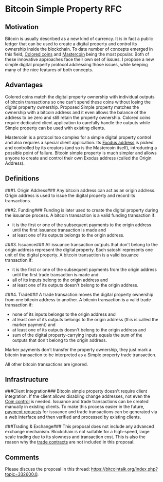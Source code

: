 Bitcoin Simple Property RFC
===========================

Motivation
----------
Bitcoin is usually described as a new kind of currency. It is in fact a public ledger that can be used to create a digital property and control its ownership inside the blockchain. To date number of concepts emerged in this field, [Colored coins](http://wiki.bitcoinx.org/) and [Mastercoin](http://www.mastercoin.org/) being the most popular. Both of these innovative approaches face their own set of issues. I propose a new simple digital property protocol addressing those issues, while keeping many of the nice features of both concepts.

Advantages
----------
Colored coins match the digital property ownership with individual outputs of bitcoin transactions so one can't spend these coins without losing the digital property ownership. Proposed Simple property matches the ownership with a bitcoin address and it even allows the balance of the address to be zero and still retain the property ownership. Colored coins require dedicated client application to carefully handle the outputs while Simple property can be used with existing clients.

Mastercoin is a protocol too complex for a simple digital property control and also requires a special client application. Its [Exodus address](http://blockchain.info/fb/1exodu) is picked and controlled by its creators (and so is the Mastercoin itself), introducing a possible point of failure. Bitcoin simple property is much simpler and allows anyone to create and control their own Exodus address (called the Origin Address).

Definitions
-----------
###1. Origin Address###
Any bitcoin address can act as an origin address. Origin address is used to issue the digital property and record its transactions.

###2. Funding###
Funding is later used to create the digital property during the issuance process. A bitcoin transaction is a valid funding transaction if:
* it is the first or one of the subsequent payments to the origin address until the first issuance transaction is made and
* at least one of its outputs belongs to the origin address.

###3. Issuance###
All issuance transaction outputs that don't belong to the origin address represent the digital property. Each satoshi represents one unit of the digital property. A bitcoin transaction is a valid issuance transaction if:
* it is the first or one of the subsequent payments from the origin address until the first trade transaction is made and
* all of its inputs belong to the origin address and
* at least one of its outputs doesn't belong to the origin address.

###4. Trade###
A trade transaction moves the digital property ownership from one bitcoin address to another. A bitcoin transaction is a valid trade transaction if:
* none of its inputs belongs to the origin address and
* at least one of its outputs belongs to the origin address (this is called the marker payment) and
* at least one of its outputs doesn't belong to the origin address and
* sum of the digital property-carrying inputs equals the sum of the outputs that don't belong to the origin address.

Marker payments don't transfer the property ownership, they just mark a bitcoin transaction to be interpreted as a Simple property trade transaction.


All other bitcoin transactions are ignored.


Infrastructure
--------------

###Client Integration###
Bitcoin simple property doesn't require client integration. If the client allows disabling change addresses, not even the [Coin control](https://bitcointalk.org/index.php?topic=144331.0) is needed. Issuance and trade transactions can be created manually in existing clients. To make this process easier in the future, [payment requests](https://en.bitcoin.it/wiki/BIP_0070) for issuance and trade transactions can be generated via a web interface and then verified and processed by existing clients.

###Trading & Exchange###
This proposal does not include any advanced exchange mechanism. Blockchain is not suitable for a high-speed, large scale trading due to its slowness and transaction cost. This is also the reason why the [trade contracts](https://en.bitcoin.it/wiki/Smart_Property) are not included in this proposal.


Comments
--------
Please discuss the proposal in this thread: https://bitcointalk.org/index.php?topic=332600.0.






